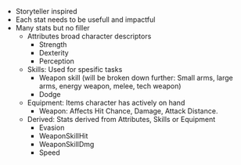 - Storyteller inspired
- Each stat needs to be usefull and impactful
- Many stats but no filler
	- Attributes broad character descriptors
		- Strength
		- Dexterity
		- Perception
	- Skills: Used for spesific tasks
		- Weapon skill (will be broken down further: Small arms, large arms, energy weapon, melee, tech weapon)
		- Dodge
	- Equipment: Items character has actively on hand
		- Weapon: Affects Hit Chance, Damage, Attack Distance.
	- Derived: Stats derived from Attributes, Skills or Equipment
		- Evasion
		- WeaponSkillHit
		- WeaponSkillDmg
		- Speed
